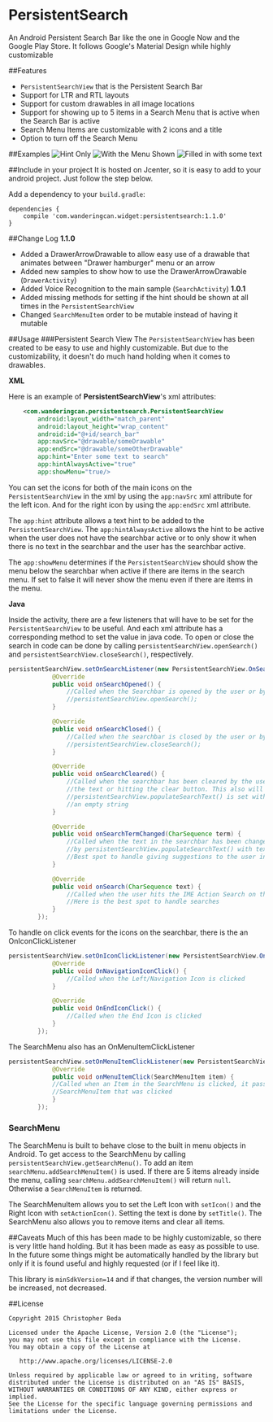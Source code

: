 # PersistentSearch
An Android Persistent Search Bar like the one in Google Now and the Google Play Store. It follows Google's Material Design while
highly customizable

##Features
* `PersistentSearchView` that is the Persistent Search Bar
* Support for LTR and RTL layouts
* Support for custom drawables in all image locations
* Support for showing up to 5 items in a Search Menu that is active when the Search Bar is active
* Search Menu Items are customizable with 2 icons and a title
* Option to turn off the Search Menu

##Examples
![Hint Only](https://github.com/s7092910/PersistentSearch/blob/master/images/Hint.png)
![With the Menu Shown](https://github.com/s7092910/PersistentSearch/blob/master/images/Menu.png)
![Filled in with some text](https://github.com/s7092910/PersistentSearch/blob/master/images/Filled.png)

##Include in your project
It is hosted on Jcenter, so it is easy to add to your android project. Just follow the step below.

Add a dependency to your `build.gradle`:
```
dependencies {
    compile 'com.wanderingcan.widget:persistentsearch:1.1.0'
}
```

##Change Log
**1.1.0**
  * Added a DrawerArrowDrawable to allow easy use of a drawable that animates between "Drawer hamburger" menu or an arrow
  * Added new samples to show how to use the DrawerArrowDrawable (`DrawerActivity`)
  * Added Voice Recognition to the main sample (`SearchActivity`)
**1.0.1**
  * Added missing methods for setting if the hint should be shown at all times in the `PersistentSearchView`
  * Changed `SearchMenuItem` order to be mutable instead of having it mutable

##Usage
###Persistent Search View
The `PersistentSearchView` has been created to be easy to use and highly customizable. But due to the customizability, it doesn't do much hand holding when it comes to drawables.

**XML**

Here is an example of **PersistentSearchView**'s xml attributes:
```XML
    <com.wanderingcan.persistentsearch.PersistentSearchView
        android:layout_width="match_parent"
        android:layout_height="wrap_content"
        android:id="@+id/search_bar"
        app:navSrc="@drawable/someDrawable"
        app:endSrc="@drawable/someOtherDrawable"
        app:hint="Enter some text to search"
        app:hintAlwaysActive="true"
        app:showMenu="true/>
```

You can set the icons for both of the main icons on the `PersistentSearchView` in the xml by using the `app:navSrc` xml
attribute for the left icon. And for the right icon by using the `app:endSrc` xml attribute.

The `app:hint` attribute allows a text hint to be added to the `PersistentSearchView`. The `app:hintAlwaysActive` allows the
hint to be active when the user does not have the searchbar active or to only show it when there is no text in the searchbar
and the user has the searchbar active.

The `app:showMenu` determines if the `PersistentSearchView` should show the menu below the searchbar when active if there are
items in the search menu. If set to false it will never show the menu even if there are items in the menu.


**Java**

Inside the activity, there are a few listeners that will have to be set for the `PersistentSearchView` to be useful. And each
xml attribute has a corresponding method to set the value in java code. To open or close the search in code can be done by 
calling `persistentSearchView.openSearch()` and `persistentSearchView.closeSearch()`, respectively.

```JAVA
persistentSearchView.setOnSearchListener(new PersistentSearchView.OnSearchListener() {
            @Override
            public void onSearchOpened() {
                //Called when the Searchbar is opened by the user or by something calling
                //persistentSearchView.openSearch();
            }

            @Override
            public void onSearchClosed() {
                //Called when the searchbar is closed by the user or by something calling
                //persistentSearchView.closeSearch();
            }

            @Override
            public void onSearchCleared() {
                //Called when the searchbar has been cleared by the user by removing all 
                //the text or hitting the clear button. This also will be called if 
                //persistentSearchView.populateSearchText() is set with a null string or
                //an empty string
            }

            @Override
            public void onSearchTermChanged(CharSequence term) {
                //Called when the text in the searchbar has been changed by the user or 
                //by persistentSearchView.populateSearchText() with text passed in.
                //Best spot to handle giving suggestions to the user in the menu
            }

            @Override
            public void onSearch(CharSequence text) {
                //Called when the user hits the IME Action Search on the keyboard to search
                //Here is the best spot to handle searches
            }
        });
```

To handle on click events for the icons on the searchbar, there is the an OnIconClickListener
```Java
persistentSearchView.setOnIconClickListener(new PersistentSearchView.OnIconClickListener() {
            @Override
            public void OnNavigationIconClick() {
                //Called when the Left/Navigation Icon is clicked
            }

            @Override
            public void OnEndIconClick() {
                //Called when the End Icon is clicked
            }
        });
```

The SearchMenu also has an OnMenuItemClickListener
```Java
persistentSearchView.setOnMenuItemClickListener(new PersistentSearchView.OnMenuItemClickListener() {
            @Override
            public void onMenuItemClick(SearchMenuItem item) {
            //Called when an Item in the SearchMenu is clicked, it passes in the 
            //SearchMenuItem that was clicked
            }
        });
```

### SearchMenu
The SearchMenu is built to behave close to the built in menu objects in Android. To get access to the SearchMenu by calling
`persistentSearchView.getSearchMenu()`. To add an item `searchMenu.addSearchMenuItem()` is used. If there are 5 items already
inside the menu, calling `searchMenu.addSearchMenuItem()` will return `null`. Otherwise a `SearchMenuItem` is returned.

The SearchMenuItem allows you to set the Left Icon with `setIcon()` and the Right Icon with `setActionIcon()`. Setting the 
text is done by `setTitle()`. The SearchMenu also allows you to remove items and clear all items.

##Caveats
Much of this has been made to be highly customizable, so there is very little hand holding. But it has been made 
as easy as possible to use. In the future some things might be automatically handled by the library but only if it is found useful and highly requested (or if I feel like it).

This library is `minSdkVersion=14` and if that changes, the version number will be increased, not decreased.

##License


    Copyright 2015 Christopher Beda

    Licensed under the Apache License, Version 2.0 (the "License");
    you may not use this file except in compliance with the License.
    You may obtain a copy of the License at

       http://www.apache.org/licenses/LICENSE-2.0

    Unless required by applicable law or agreed to in writing, software
    distributed under the License is distributed on an "AS IS" BASIS,
    WITHOUT WARRANTIES OR CONDITIONS OF ANY KIND, either express or implied.
    See the License for the specific language governing permissions and
    limitations under the License.
